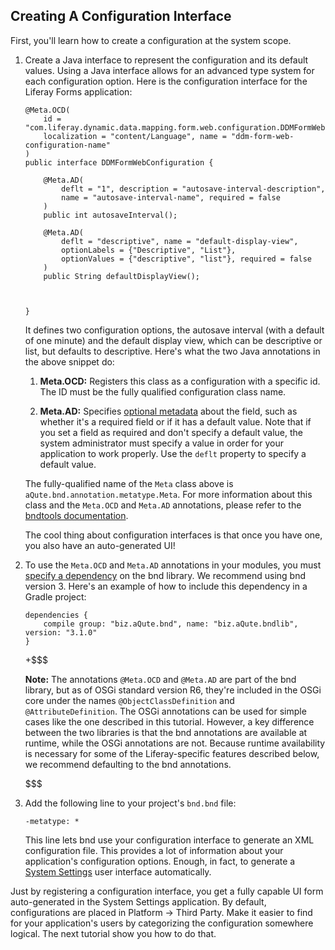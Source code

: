 ## Creating A Configuration Interface [](id=creating-a-configuration-interface)

First, you'll learn how to create a configuration at the system scope.

1.  Create a Java interface to represent the configuration and its default
    values. Using a Java interface allows for an advanced type system for each
    configuration option. Here is the configuration interface for the Liferay
    Forms application:

        @Meta.OCD(
            id = "com.liferay.dynamic.data.mapping.form.web.configuration.DDMFormWebConfiguration",
            localization = "content/Language", name = "ddm-form-web-configuration-name"
        )
        public interface DDMFormWebConfiguration {

            @Meta.AD(
                deflt = "1", description = "autosave-interval-description",
                name = "autosave-interval-name", required = false
            )
            public int autosaveInterval();

            @Meta.AD(
                deflt = "descriptive", name = "default-display-view",
                optionLabels = {"Descriptive", "List"},
                optionValues = {"descriptive", "list"}, required = false
            )
            public String defaultDisplayView();



        }

    It defines two configuration options, the autosave interval (with a default
    of one minute) and the default display view, which can be descriptive or
    list, but defaults to descriptive. Here's what the two Java annotations in
    the above snippet do:

    1.  **Meta.OCD:** Registers this class as a configuration with a specific
        id. The ID must be the fully qualified configuration class name.

    2.  **Meta.AD:** Specifies [optional
        metadata](http://bnd.bndtools.org/chapters/210-metatype.html) about the
        field, such as whether it's a required field or if it has a default
        value.  Note that if you set a field as required and don't specify a
        default value, the system administrator must specify a value in order
        for your application to work properly. Use the `deflt` property to
        specify a default value.

    The fully-qualified name of the `Meta` class above is
    `aQute.bnd.annotation.metatype.Meta`. For more information about this class and
    the `Meta.OCD` and `Meta.AD` annotations, please refer to the [bndtools
    documentation](http://bnd.bndtools.org/chapters/210-metatype.html).

    The cool thing about configuration interfaces is that once you have one, you
    also have an auto-generated UI! 

2.  To use the `Meta.OCD` and `Meta.AD` annotations in your modules, you must
    [specify a dependency](/develop/tutorials/-/knowledge_base/7-0/configuring-dependencies)
    on the bnd library. We recommend using bnd version 3. Here's an example of
    how to include this dependency in a Gradle project: 

        dependencies {
            compile group: "biz.aQute.bnd", name: "biz.aQute.bndlib", version: "3.1.0"
        }

    +$$$

    **Note:** The annotations `@Meta.OCD` and `@Meta.AD` are part of the bnd
    library, but as of OSGi standard version R6, they're included in the OSGi core
    under the names `@ObjectClassDefinition` and `@AttributeDefinition`. The OSGi
    annotations can be used for simple cases like the one described in this
    tutorial. However, a key difference between the two libraries is that the bnd
    annotations are available at runtime, while the OSGi annotations are not.
    Because runtime availability is necessary for some of the Liferay-specific features
    described below, we recommend defaulting to the bnd annotations.

    $$$

3.  Add the following line to your project's `bnd.bnd` file:

        -metatype: *

    This line lets bnd use your configuration interface to generate an XML
    configuration file. This provides a lot of information about your application's
    configuration options. Enough, in fact, to generate a 
    [System Settings](/discover/portal/-/knowledge_base/7-1/system-settings) user 
    interface automatically.

<!--[Figure 1: Navigate to the Control Panel and then click on *Configuration* &rarr; *System Settings*. Then click on *Platform* &rarr; *Third Party*, find the *Example configuration* link, and click on it.](../../images/example-configuration-system-settings.png)-->

Just by registering a configuration interface, you get a fully capable UI form
auto-generated in the System Settings application. By default, configurations
are placed in Platform &rarr; Third Party. Make it easier to find for your
application's users by categorizing the configuration somewhere logical. The
next tutorial show you how to do that.
